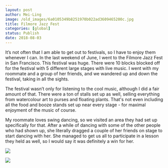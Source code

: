 ```yaml
---
layout: post
author: Mei-Ling
image: /old_images/6a0105349b8251970b022ad3609465200c.jpg
title: Filmore Jazz Fest
categories: [global]
status: Publish
date: 2018-08-03
---
```


It’s not often that I am able to get out to festivals, so I have to enjoy them whenever I can. In the last weekend of June, I went to the Filmore Jazz Fest in San Francisco. This festival was huge. There were 10 blocks blocked off for the festival with 5 different large stages with live music. I went with my roommate and a group of her friends, and we wandered up and down the festival, taking in all the sights.

The festival wasn’t only for listening to the cool music, although I did a fair amount of that. There were a ton of stalls set up as well, selling everything from watercolour art to purses and floating plants. That's not even including all the food and booze stands set up near every stage - for maximal enjoyment of the music of course.

My roommate loves swing dancing, so we visited an area they had set up specifically for that. After a while of dancing with some of the other people who had shown up, she literally dragged a couple of her friends on stage to start dancing with her. She managed to get us all to participate in a lesson they held as well, so I would say it was definitely a win for her.


![](/old_images/6a0105349b8251970b022ad3609469200c.jpg)

![](/old_images/6a0105349b8251970b022ad3609461200c.jpg)

